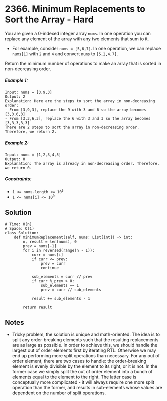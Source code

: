 # 2366. Minimum Replacements to Sort the Array - Hard

You are given a 0-indexed integer array `nums`. In one operation you can replace any element of the array with any two elements that sum to it.

- For example, consider `nums = [5,6,7]`. In one operation, we can replace `nums[1]` with `2` and `4` and convert `nums` to `[5,2,4,7]`.

Return the minimum number of operations to make an array that is sorted in non-decreasing order.

##### Example 1:

```
Input: nums = [3,9,3]
Output: 2
Explanation: Here are the steps to sort the array in non-decreasing order:
- From [3,9,3], replace the 9 with 3 and 6 so the array becomes [3,3,6,3]
- From [3,3,6,3], replace the 6 with 3 and 3 so the array becomes [3,3,3,3,3]
There are 2 steps to sort the array in non-decreasing order. Therefore, we return 2.
```

##### Example 2:

```
Input: nums = [1,2,3,4,5]
Output: 0
Explanation: The array is already in non-decreasing order. Therefore, we return 0.
```

##### Constraints:

- <code>1 <= nums.length <= 10<sup>5</sup></code>
- <code>1 <= nums[i] <= 10<sup>9</sup></code>

## Solution

```
# Time: O(n)
# Space: O(1)
class Solution:
    def minimumReplacement(self, nums: List[int]) -> int:
        n, result = len(nums), 0
        prev = nums[-1]
        for i in reversed(range(n - 1)):
            curr = nums[i]
            if curr <= prev:
                prev = curr
                continue

            sub_elements = curr // prev
            if curr % prev > 0:
                sub_elements += 1
                prev = curr // sub_elements

            result += sub_elements - 1
        
        return result
```

## Notes
- Tricky problem, the solution is unique and math-oriented. The idea is to split any order-breaking elements such that the resulting replacements are as large as possible. In order to achieve this, we should handle the largest out of order elements first by iterating RTL. Otherwise we may end up performing more split operations than necessary. For any out of order element, there are two cases to handle: the order-breaking element is evenly divisible by the element to its right, or it is not. In the former case we simply split the out of order element into a bunch of elements equal to the element to the right. The latter case is conceptually more complicated - it will always require one more split operation than the former, and results in sub-elements whose values are dependent on the number of split operations.